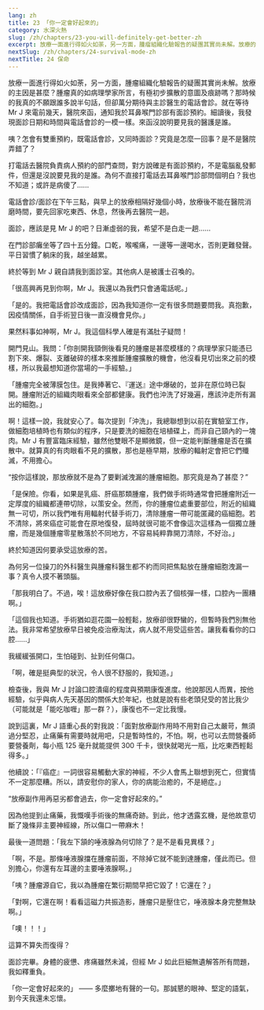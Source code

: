 ```yaml
---
lang: zh
title: 23 「你一定會好起來的」
category: 水深火熱
slug: /zh/chapters/23-you-will-definitely-get-better-zh
excerpt: 放療一面進行得如火如荼，另一方面，腫瘤組織化驗報告的疑團其實尚未解。放療的主因是甚麼？腫瘤真的如病理學家所言，有極初步擴散的意圖及痕跡嗎？
nextSlug: /zh/chapters/24-survival-mode-zh
nextTitle: 24 保命
---
```


<p class="cn">放療一面進行得如火如荼，另一方面，腫瘤組織化驗報告的疑團其實尚未解。放療的主因是甚麼？腫瘤真的如病理學家所言，有極初步擴散的意圖及痕跡嗎？那時候的我真的不願跟誰多說半句話，但卻萬分期待與主診醫生的電話會診。就在等待 Mr J 來電前幾天，醫院來函，通知我於耳鼻喉門診部有面診預約。細讀後，我發現面診日期和時間與電話會診的一模一樣。來函沒說明要見我的醫護是誰。

<p class="cn">咦？怎會有雙重預約，既電話會診，又同時面診？究竟是怎麼一回事？是不是醫院弄錯了？

<p class="cn">打電話去醫院負責病人預約的部門查問，對方說確是有面診預約，不是電腦亂發郵件，但還是沒說要見我的是誰。為何不直接打電話去耳鼻喉門診部問個明白？我也不知道；或許是病傻了......

<p class="cn">電話會診/面診在下午三點，與早上的放療相隔好幾個小時，放療後不能在醫院消磨時間，要先回家吃東西、休息，然後再去醫院一趟。

<p class="cn">面診，應該是見 Mr J 的吧？日漸虛弱的我，希望不是白走一趟......

<p class="cn">在門診部癱坐等了四十五分鐘。口乾，喉嚨痛，一邊等一邊喝水，否則更難發聲。平日習慣了躺床的我，越坐越累。

<p class="cn">終於等到 Mr J 親自請我到面診室。其他病人是被護士召喚的。

<p class="cn">「很高興再見到你啊，Mr J。我還以為我們只會通電話呢。」

<p class="cn">「是的。我把電話會診改成面診，因為我知道你一定有很多問題要問我。真抱歉，因疫情關係，自手術翌日後一直沒機會見你。」

<p class="cn">果然料事如神啊，Mr J。我這個科學人確是有滿肚子疑問！

<p class="cn">開門見山。我問：「你剖開我頸側後看見的腫瘤是甚麼模樣的？病理學家只能憑已割下來、爆裂、支離破碎的樣本來推斷腫瘤擴散的機會，他沒看見切出來之前的模樣，所以我最想知道你當場的一手經驗。」

<p class="cn">「腫瘤完全被薄膜包住。是我捧著它、『運送』途中爆破的，並非在原位時已裂開。腫瘤附近的組織肉眼看來全部都健康。我們也沖洗了好幾遍，應該沖走所有漏出的細胞。」

<p class="cn">啊！這樣一說，我就安心了。每次提到「沖洗」，我總聯想到以前在實驗室工作，做細胞培植時也有類似的程序，只是要洗的細胞在培植碟上，而非自己頸內的一塊肉。Mr J 有豐富臨床經驗，雖然他雙眼不是顯微鏡，但一定能判斷腫瘤是否在擴散中。就算真的有肉眼看不見的擴散，那也是極早期，放療的輻射定會把它們殲滅，不用擔心。

<q class="cn">按你這樣說，那放療就不是為了要剿滅洩漏的腫瘤細胞。那究竟是為了甚麼？

<p class="cn">「是保險。你看，如果是乳癌、肝癌那類腫瘤，我們做手術時通常會把腫瘤附近一定厚度的組織都連帶切除，以策安全。然而，你的腫瘤位處重要部位，附近的組織無一可切，所以我們唯有用輻射代替手術刀，清除腫瘤一帶可能匿藏的癌細胞。若不清除，將來癌症可能會在原地復發，屆時就很可能不會像這次這樣為一個獨立腫瘤，而是幾個腫瘤零星散落於不同地方，不容易純粹靠開刀清除，不好治。」

<p class="cn">終於知道因何要承受這放療的苦。

<p class="cn">為何另一位操刀的外科醫生與腫瘤科醫生都不約而同把焦點放在腫瘤細胞洩漏一事？真令人摸不著頭腦。

<p class="cn">「那我明白了。不過，唉！這放療好像在我口腔內丟了個核彈一樣，口腔內一團糟啊。」

<p class="cn">「這個我也知道。手術猶如逛花園一般輕鬆，放療卻很野蠻的，但暫時我們別無他法。我非常希望放療早日被免疫治療淘汰，病人就不用受這些苦。讓我看看你的口腔......」

<p class="cn">我緩緩張開口，生怕碰到、扯到任何傷口。

<p class="cn">「啊，確是挺典型的狀況，令人很不舒服的，我知道。」

<p class="cn">檢查後，我與 Mr J 討論口腔潰瘍的程度與預期康復進度。他說那因人而異，按他經驗，似乎與病人先天基因的關係大於年紀，也就是說有些老頭兒受的苦比我少（可能就是「能吃咖喱」那一群？），康復也不一定比我慢。

<p class="cn">說到這裏，Mr J 語重心長的對我說：「面對放療副作用時不用對自己太嚴苛，無須過分堅忍，止痛藥有需要時就用吧，只是暫時性的，不怕。啊，也可以去問營養師要營養劑，每小瓶 125 毫升就能提供 300 千卡，很快就喝光一瓶，比吃東西輕鬆得多。」

<p class="cn">他續說：「『癌症』一詞很容易觸動大家的神經，不少人會馬上聯想到死亡，但實情不一定那麼糟。所以，請安慰你的家人，你的病能治癒的，不是絕症。」

<q class="cn">放療副作用再惡劣都會過去，你一定會好起來的。

<p class="cn">因為他提到止痛藥，我慨嘆手術後的無痛奇跡。到此，他才透露玄機，是他故意切斷了幾條非主要神經線，所以傷口一帶麻木！

<p class="cn">最後一道問題：「我左下頷的唾液腺為何切除了？是不是看見異樣？」

<p class="cn">「啊，不是。那條唾液腺擋在腫瘤前面，不除掉它就不能到達腫瘤，僅此而已。但別擔心，你還有左耳邊的主要唾液腺啊。」

<p class="cn">「咦？腫瘤源自它，我以為腫瘤在繁衍期間早把它毀了！它還在？」

<p class="cn">「對啊，它還在啊！看看這磁力共振造影，腫瘤只是壓住它，唾液腺本身完整無缺啊。」

<p class="cn">「噢！！！」

<p class="cn">這算不算失而復得？

<p class="cn">面診完畢。身體的疲憊、疼痛雖然未減，但經 Mr J 如此巨細無遺解答所有問題，我如釋重負。

<p class="cn">「你一定會好起來的」 —— 多麼擲地有聲的一句。那誠懇的眼神、堅定的語氣，到今天我還未忘懷。
